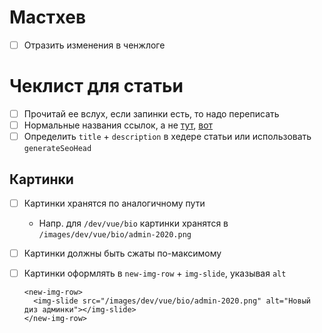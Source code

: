 # Мастхев

- [ ] Отразить изменения в ченжлоге

# Чеклист для статьи

- [ ] Прочитай ее вслух, если запинки есть, то надо переписать
- [ ] Нормальные названия ссылок, а не [тут](), [вот]()
- [ ] Определить `title` + `description` в хедере статьи или использовать `generateSeoHead`

## Картинки

- [ ] Картинки хранятся по аналогичному пути
  - Напр. для `/dev/vue/bio` картинки хранятся в `/images/dev/vue/bio/admin-2020.png`
- [ ] Картинки должны быть сжаты по-максимому
- [ ] Картинки оформлять в `new-img-row` + `img-slide`, указывая `alt`
  ```
  <new-img-row>
    <img-slide src="/images/dev/vue/bio/admin-2020.png" alt="Новый диз админки"></img-slide>
  </new-img-row>
  ```

